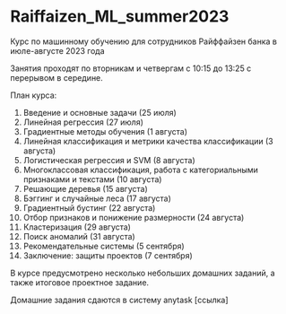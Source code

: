# Raiffaizen_ML_summer2023
Курс по машинному обучению для сотрудников Райффайзен банка в июле-августе 2023 года

Занятия проходят по вторникам и четвергам с 10:15 до 13:25 с перерывом в середине.

План курса:
1. Введение и основные задачи	(25 июля)
2. Линейная регрессия (27 июля)
3. Градиентные методы обучения (1 августа)
4. Линейная классификация и метрики качества классификации (3 августа)
5. Логистическая регрессия и SVM (8 августа)
6. Многоклассовая классификация, работа с категориальными признаками и текстами	(10 августа)
7. Решающие деревья	(15 августа)
8. Бэггинг и случайные леса (17 августа)
9. Градиентный бустинг (22 августа)
10. Отбор признаков и понижение размерности (24 августа)
11. Кластеризация (29 августа)
12. Поиск аномалий (31 августа)
13. Рекомендательные системы (5 сентября)
14. Заключение: защиты проектов (7 сентября)

В курсе предусмотрено несколько небольших домашних заданий, а также итоговое проектное задание.

Домашние задания сдаются в систему anytask [ссылка]
